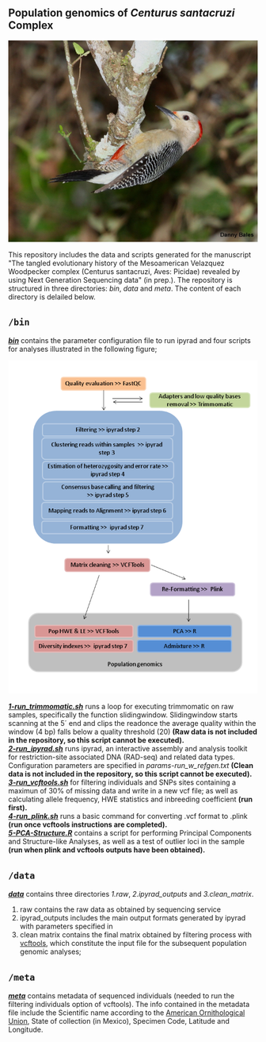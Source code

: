 ## Population genomics of _Centurus santacruzi_ Complex

![](mela.jpeg) 

This repository includes the data and scripts generated for the manuscript "The tangled evolutionary history of the Mesoamerican Velazquez Woodpecker complex (Centurus santacruzi, Aves: Picidae) revealed by using Next Generation Sequencing data" (in prep.). The repository is structured in three directories: _bin_, _data_ and _meta_. The content of each directory is delailed below.
   
## `/bin`
**[_bin_](/bin)** contains the parameter configuration file to run ipyrad and four scripts for analyses illustrated in the following figure;    
  
![](workflow.png) 
  

**[_1-run_trimmomatic.sh_](/bin/2-run_trimmomatic.sh)** runs a loop for executing trimmomatic on raw samples, specifically the function slidingwindow. Slidingwindow starts scanning at the 5´ end and clips the readonce the average quality within the window (4 bp) falls below a quality threshold (20) **(Raw data is not included in the repository, so this script cannot be executed).**   
**[_2-run_ipyrad.sh_](/bin/3-run_ipyrad.sh)**
runs ipyrad, an interactive assembly and analysis toolkit for restriction-site associated DNA (RAD-seq) and related data types. Configuration parameters are specified in *params-run_w_refgen.txt* **(Clean data is not included in the repository, so this script cannot be executed).**   
**[_3-run_vcftools.sh_](/bin/4-run_vcftools.sh)** for filtering individuals and SNPs sites containing a maximun of 30% of missing data and write in a new vcf file; as well as calculating allele frequency, HWE statistics and inbreeding coefficient **(run first).**    
**[_4-run_plink.sh_](/bin/5-run_plink.sh)** runs a basic command for converting .vcf format to .plink **(run once vcftools instructions are completed).**    
**[_5-PCA-Structure.R_](/bin/PCA-Structure.R)** contains a script for performing Principal Components and Structure-like Analyses, as well as a test of outlier loci in the sample **(run when plink and vcftools outputs have been obtained).**   

## `/data`
**[_data_](/data)** contains three directories *1.raw*, *2.ipyrad_outputs* and *3.clean_matrix*.  

1. raw contains the raw data as obtained by sequencing service
2. ipyrad_outputs includes the main output formats generated by ipyrad with parameters specified in 
3. clean matrix contains the final matrix obtained by filtering process with [vcftools](https://vcftools.github.io/), which constitute the input file for the subsequent population genomic analyses;  

## `/meta`
**[_meta_](/meta)** contains metadata of sequenced individuals (needed to run the filtering individuals option of vcftools).  The info contained in the metadata file include the Scientific name according to the [American Ornithological Union](https://americanornithology.org/publications/north-and-middle-american-checklist/), State of collection (in Mexico), Specimen Code, Latitude and Longitude.





 
